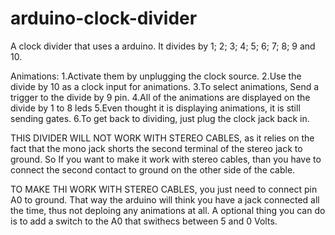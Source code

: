 # arduino-clock-divider
A clock divider that uses a arduino. It divides by 1; 2; 3; 4; 5; 6; 7; 8; 9 and 10.

Animations:
       1.Activate them by unplugging the clock source.
       2.Use the divide by 10 as a clock input for animations.
       3.To select animations, Send a trigger to the divide by 9 pin.
       4.All of the animations are displayed on the divide by 1 to 8 leds
       5.Even thought it is displaying animations, it is still sending gates.
       6.To get back to dividing, just plug the clock jack back in.
        
THIS DIVIDER WILL NOT WORK WITH STEREO CABLES, as it relies on the fact that the mono jack shorts the second terminal of the stereo jack to ground. So If you want to make it work with stereo cables, than you have to connect the second contact to ground on the other side of the cable.

TO MAKE THI WORK WITH STEREO CABLES, you just need to connect pin A0 to ground. That way the arduino will think you have a jack connected all the time, thus not deploing any animations at all. A optional thing you can do is to add a switch to the A0 that swithecs between 5 and 0 Volts.
